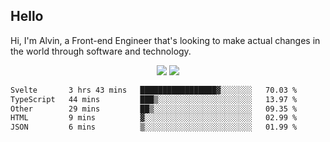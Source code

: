 ## Hello
Hi, I'm Alvin, a Front-end Engineer that's looking to make actual changes in the world through software and technology.

<p align="center">
  <img width="auto" src ="https://github-readme-stats.vercel.app/api?username=achen718&show_icons=true&count_private=true&theme=dracula&hide_border=true&hide=issues,contribs&bg_color=00000000">
  <img width="auto" src ="https://github-readme-stats.vercel.app/api/top-langs/?username=achen718&layout=compact&hide_border=true&theme=dracula&bg_color=00000000&langs_count=6&hide=jupyter%20notebook,tex,css,php&exclude_repo=Pacman-AI">

  <!--START_SECTION:waka-->

```txt
Svelte       3 hrs 43 mins   █████████████████▓░░░░░░░   70.03 %
TypeScript   44 mins         ███▒░░░░░░░░░░░░░░░░░░░░░   13.97 %
Other        29 mins         ██▒░░░░░░░░░░░░░░░░░░░░░░   09.35 %
HTML         9 mins          ▓░░░░░░░░░░░░░░░░░░░░░░░░   02.99 %
JSON         6 mins          ▒░░░░░░░░░░░░░░░░░░░░░░░░   01.99 %
```

<!--END_SECTION:waka-->
  <br>
  <br>
</p>
